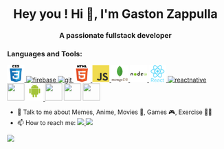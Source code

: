<h1 align="center">Hey you ! Hi 👋, I'm Gaston Zappulla</h1>
<h3 align="center">A passionate fullstack developer</h3>

<h3 align="left">Languages and Tools:</h3>

<p align="left"> <a href="https://www.w3schools.com/css/" target="_blank"> <img src="https://raw.githubusercontent.com/devicons/devicon/master/icons/css3/css3-original-wordmark.svg" alt="css3" width="40" height="40"/> </a> <a href="https://firebase.google.com/" target="_blank"> <img src="https://www.vectorlogo.zone/logos/firebase/firebase-icon.svg" alt="firebase" width="40" height="40"/> </a> <a href="https://git-scm.com/" target="_blank"> <img src="https://www.vectorlogo.zone/logos/git-scm/git-scm-icon.svg" alt="git" width="40" height="40"/> </a> <a href="https://www.w3.org/html/" target="_blank"> <img src="https://raw.githubusercontent.com/devicons/devicon/master/icons/html5/html5-original-wordmark.svg" alt="html5" width="40" height="40"/> </a> <a href="https://developer.mozilla.org/en-US/docs/Web/JavaScript" target="_blank"> <img src="https://raw.githubusercontent.com/devicons/devicon/master/icons/javascript/javascript-original.svg" alt="javascript" width="40" height="40"/> </a> <a href="https://www.mongodb.com/" target="_blank"> <img src="https://raw.githubusercontent.com/devicons/devicon/master/icons/mongodb/mongodb-original-wordmark.svg" alt="mongodb" width="40" height="40"/> </a> <a href="https://nodejs.org" target="_blank"> <img src="https://raw.githubusercontent.com/devicons/devicon/master/icons/nodejs/nodejs-original-wordmark.svg" alt="nodejs" width="40" height="40"/> </a><!--  <a href="https://www.python.org" target="_blank"> <img src="https://raw.githubusercontent.com/devicons/devicon/master/icons/python/python-original.svg" alt="python" width="40" height="40"/> </a> --> <a href="https://reactjs.org/" target="_blank"> <img src="https://raw.githubusercontent.com/devicons/devicon/master/icons/react/react-original-wordmark.svg" alt="react" width="40" height="40"/> </a> <a href="https://reactnative.dev/" target="_blank"> <img src="https://reactnative.dev/img/header_logo.svg" alt="reactnative" width="40" height="40"/> </a><img src="https://cdn4.iconfinder.com/data/icons/logos-and-brands/512/288_Sass_logo-512.png" width="40" height="40"/> <a href="https://developer.android.com" target="_blank"> <img src="https://raw.githubusercontent.com/devicons/devicon/master/icons/android/android-original-wordmark.svg" alt="android" width="40" height="40"/> </a> <img src="https://cdn.discordapp.com/attachments/1019371264860770376/1057313923340193852/62c536ab3a321dd181302f81.png" width="40" height="40" /> <img src="https://cdn-icons-png.flaticon.com/512/5968/5968672.png" width="40" height="40" /> <img src="https://user-images.githubusercontent.com/38039349/60953119-d3c6f300-a2fc-11e9-9596-4978e5d52180.png" width="40" height="40" /> </p>

- 💬 Talk to me about Memes, Anime, Movies 🎥, Games 🎮, Exercise 💪🏻
- 📫 How to reach me: <a href="https://www.linkedin.com/in/gaston-zappulla-172b1b240/"> <img src="https://cdn-icons-png.flaticon.com/512/3536/3536505.png" heigth="15" width="15" /> </a><a href="mailto:gastonzappullaryu@gmail.com">
<img src="https://cdn.discordapp.com/attachments/1019371264860770376/1057314600468611092/gmail.png" heigth="15" width="15" /> </a> 


<img align="left" src="https://cdn.discordapp.com/attachments/1019371264860770376/1057316973597446285/Cross-platform_software-amico.png" heigth="600" width="600" />

